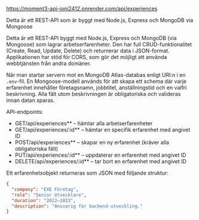 https://moment3-api-joni2412.onrender.com/api/experiences


Detta är ett REST-API som är byggt med Node.js, Express och MongoDB via Mongoose

Detta är ett REST-API byggt med Node.js, Express och MongoDB (via Mongoose) som lagrar arbetserfarenheter. Den har full CRUD-funktionalitet (Create, Read, Update, Delete) och returnerar data i JSON-format. Applikationen har stöd för CORS, som gör det möjligt att använda webbtjänsten från andra domäner.

När man startar servern mot en MongoDB Atlas-databas enligt URI:n i en `.env`-fil. En Mongoose-modell används för att skapa ett schema där varje erfarenhet innehåller företagsnamn, jobbtitel, anställningstid och en valfri beskrivning. Alla fält utom beskrivningen är obligatoriska och valideras innan datan sparas.

API-endpoints:
- GET/api/experiences** – hämtar alla arbetserfarenheter
- GET/api/experiences/:id** – hämtar en specifik erfarenhet med angivet ID
- POST/api/experiences** – skapar en ny erfarenhet (kräver alla obligatoriska fält)
- PUT/api/experiences/:id** – uppdaterar en erfarenhet med angivet ID
- DELETE/api/experiences/:id** – tar bort en erfarenhet med angivet ID

Ett erfarenhetsobjekt returneras som JSON med följande struktur:

```json
{
  "company": "EXE Företag",
  "role": "Senior Utvecklare",
  "duration": "2022–2023",
  "description": "Ansvarig för backend-utveckling."
}
